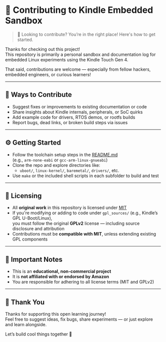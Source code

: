# 🤝 Contributing to Kindle Embedded Sandbox

> 📘 Looking to contribute? You’re in the right place! Here's how to get started.

Thanks for checking out this project!  
This repository is primarily a personal sandbox and documentation log for embedded Linux experiments using the Kindle Touch Gen 4.

That said, contributions are welcome — especially from fellow hackers, embedded engineers, or curious learners!

---

## 🧩 Ways to Contribute

- Suggest fixes or improvements to existing documentation or code
- Share insights about Kindle internals, peripherals, or SoC quirks
- Add example code for drivers, RTOS demos, or rootfs builds
- Report bugs, dead links, or broken build steps via issues

---

## ⚙️ Getting Started

- Follow the toolchain setup steps in the [README.md](./README.md)  
  (e.g., `arm-none-eabi` or `gcc-arm-linux-gnueabi`)
- Clone the repo and explore directories like:
  - `uboot/`, `linux-kernel/`, `baremetal/`, `drivers/`, etc.
- Use `make` or the included shell scripts in each subfolder to build and test

---

## 📜 Licensing

- All **original work** in this repository is licensed under [MIT](./LICENSE.md)
- If you're modifying or adding to code under `gpl_sources/` (e.g., Kindle’s GPL U-Boot/Linux),  
  you must follow the original **GPLv2** license — including source disclosure and attribution
- Contributions must be **compatible with MIT**, unless extending existing GPL components

---

## 📌 Important Notes

- This is an **educational, non-commercial project**
- It is **not affiliated with or endorsed by Amazon**
- You are responsible for adhering to all license terms (MIT and GPLv2)

---

## 🙌 Thank You

Thanks for supporting this open learning journey!  
Feel free to suggest ideas, fix bugs, share experiments — or just explore and learn alongside.

Let’s build cool things together 🚀
